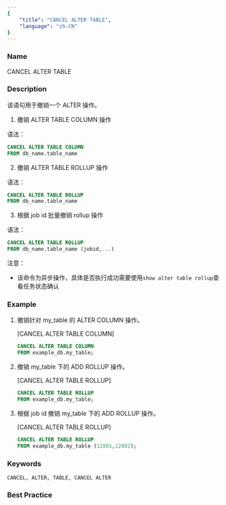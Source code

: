 ```yaml
---
{
    "title": "CANCEL ALTER TABLE",
    "language": "zh-CN"
}
---
```


<!--
Licensed to the Apache Software Foundation (ASF) under one
or more contributor license agreements.  See the NOTICE file
distributed with this work for additional information
regarding copyright ownership.  The ASF licenses this file
to you under the Apache License, Version 2.0 (the
"License"); you may not use this file except in compliance
with the License.  You may obtain a copy of the License at

  http://www.apache.org/licenses/LICENSE-2.0

Unless required by applicable law or agreed to in writing,
software distributed under the License is distributed on an
"AS IS" BASIS, WITHOUT WARRANTIES OR CONDITIONS OF ANY
KIND, either express or implied.  See the License for the
specific language governing permissions and limitations
under the License.
-->

### Name

CANCEL ALTER TABLE 

### Description

该语句用于撤销一个 ALTER 操作。

1. 撤销 ALTER TABLE COLUMN 操作

语法：

```sql
CANCEL ALTER TABLE COLUMN
FROM db_name.table_name
```

2. 撤销 ALTER TABLE ROLLUP 操作

语法：

```sql
CANCEL ALTER TABLE ROLLUP
FROM db_name.table_name
```

3. 根据 job id 批量撤销 rollup 操作

语法：


```sql
CANCEL ALTER TABLE ROLLUP
FROM db_name.table_name (jobid,...)
```

注意：

- 该命令为异步操作，具体是否执行成功需要使用`show alter table rollup`查看任务状态确认


### Example

1. 撤销针对 my_table 的 ALTER COLUMN 操作。

   [CANCEL ALTER TABLE COLUMN]

    ```sql
    CANCEL ALTER TABLE COLUMN
    FROM example_db.my_table;
    ```

1. 撤销 my_table 下的 ADD ROLLUP 操作。

   [CANCEL ALTER TABLE ROLLUP]

    ```sql
    CANCEL ALTER TABLE ROLLUP
    FROM example_db.my_table;
    ```

1. 根据 job id 撤销 my_table 下的 ADD ROLLUP 操作。

   [CANCEL ALTER TABLE ROLLUP]

    ```sql
    CANCEL ALTER TABLE ROLLUP
    FROM example_db.my_table (12801,12802);
    ```

### Keywords

    CANCEL, ALTER, TABLE, CANCEL ALTER

### Best Practice

